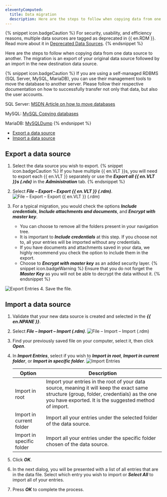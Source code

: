 ```yaml
---
eleventyComputed:
  title: Data migration
  description: Here are the steps to follow when copying data from one data source to another. The migration is an export of your original data source followed by an import in the new destination data source.
---
```

{% snippet icon.badgeCaution %}
For security, usability, and efficiency reasons, multiple data sources are tagged as deprecated in {{ en.RDM }}. Read more about it in [Deprecated Data Sources](/kb/remote-desktop-manager/knowledge-base/deprecated-data-sources/).
{% endsnippet %}

Here are the steps to follow when copying data from one data source to another. The migration is an export of your original data source followed by an import in the new destination data source.

{% snippet icon.badgeCaution %}
If you are using a self-managed RDBMS (SQL Server, MySQL, MariaDB), you can use their management tools to move the database to another server. Please follow their respective documentation on how to successfully transfer not only that data, but also the user accounts.

SQL Server: [MSDN Article on how to move databases](https://support.microsoft.com/en-us/help/314546/how-to-move-databases-between-computers-that-are-running-sql-server)

MySQL: [MySQL Copying databases](https://dev.mysql.com/doc/refman/5.7/en/copying-databases.html)

MariaDB: [MySQLDump](https://mariadb.com/kb/en/mariadb/mysqldump/)
{% endsnippet %}

* [Export a data source](#export-a-data-source)
* [Import a data source](#import-a-data-source)

## Export a data source
1. Select the data source you wish to export.
{% snippet icon.badgeCaution %}
If you have multiple {{ en.VLT }}s, you will need to export each {{ en.VLT }} separately or use the ***Export all {{ en.VLT }}s (.rdx)*** in the ***Administration*** tab.
{% endsnippet %}

2. Select ***File – Export – Export {{ en.VLT }} (.rdm)***.
![File – Export – Export {{ en.VLT }} (.rdm)](https://cdnweb.devolutions.net/docs/docs_en_kb_KB4540.png)
1. For a typical migration, you would check the options ***Include credentials***, ***Include attachments and documents***, and ***Encrypt with master key***.
    * You can choose to remove all the folders present in your navigation tree.
    * It is important to ***Include credentials*** at this step. If you choose not to, all your entries will be imported without any credentials.
    * If you have documents and attachments saved in your data, we highly recommend you check the option to include them in the export.
    * Choose to ***Encrypt with master key*** as an added security layer.
{% snippet icon.badgeWarning %}
Ensure that you do not forget the ***Master Key*** as you will not be able to decrypt the data without it.
{% endsnippet %}

![Export Entries](https://cdnweb.devolutions.net/docs/docs_en_kb_KB4541.png)
4. Save the file.

## Import a data source
1. Validate that your new data source is created and selected in the ***{{ en.NPANE }}***.
1. Select ***File – Import – Import (.rdm)***.
![File – Import – Import (.rdm)](https://cdnweb.devolutions.net/docs/docs_en_kb_KB4542.png)
1. Find your previously saved file on your computer, select it, then click ***Open***.
1. In ***Import Entries***, select if you wish to ***Import in root***, ***Import in current folder***, or ***Import in specific folder***.
![Import Entries](https://cdnweb.devolutions.net/docs/docs_en_kb_KB4543.png)

   | Option                    | Description                                                                  |
   |---------------------------|------------------------------------------------------------------------------|
   | Import in root            | Import your entries in the root of your data source, meaning it will keep the exact same structure (group, folder, credentials) as the one you have exported. It is the suggested method of import.                   |
   | Import in current folder  | Import all your entries under the selected folder of the data source.        |
   | Import in specific folder | Import all your entries under the specific folder chosen of the data source. |

1. Click ***OK***.
1. In the next dialog, you will be presented with a list of all entries that are in the data file. Select which entry you wish to import or ***Select All*** to import all of your entries.
1. Press ***OK*** to complete the process.
